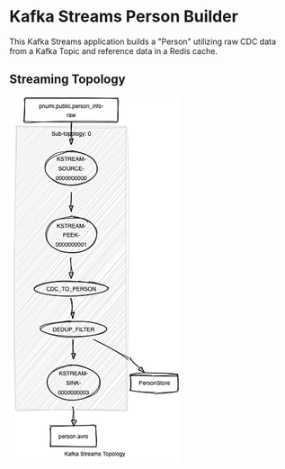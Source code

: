 # Kafka Streams Person Builder

This Kafka Streams application builds a "Person" utilizing raw CDC data from a Kafka Topic and reference data in a Redis cache.

## Streaming Topology
![Stream Visualization](stream-viz.png)